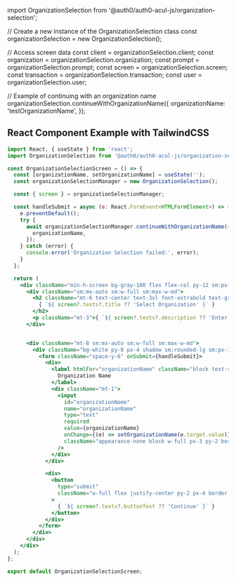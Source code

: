 import OrganizationSelection from '@auth0/auth0-acul-js/organization-selection';

// Create a new instance of the OrganizationSelection class
const organizationSelection = new OrganizationSelection();

// Access screen data
const client = organizationSelection.client;
const organization = organizationSelection.organization;
const prompt = organizationSelection.prompt;
const screen = organizationSelection.screen;
const transaction = organizationSelection.transaction;
const user = organizationSelection.user;

// Example of continuing with an organization name
organizationSelection.continueWithOrganizationName({
  organizationName: 'testOrganizationName',
});

## React Component Example with TailwindCSS

```jsx
import React, { useState } from 'react';
import OrganizationSelection from '@auth0/auth0-acul-js/organization-selection';

const OrganizationSelectionScreen = () => {
  const [organizationName, setOrganizationName] = useState('');
  const organizationSelectionManager = new OrganizationSelection();

  const { screen } = organizationSelectionManager;

  const handleSubmit = async (e: React.FormEvent<HTMLFormElement>) => {
    e.preventDefault();
    try {
      await organizationSelectionManager.continueWithOrganizationName({
        organizationName,
      });
    } catch (error) {
      console.error('Organization Selection failed:', error);
    }
  };

  return (
    <div className="min-h-screen bg-gray-100 flex flex-col py-12 sm:px-6 lg:px-8">
      <div className="sm:mx-auto sm:w-full sm:max-w-md">
        <h2 className="mt-6 text-center text-3xl font-extrabold text-gray-900">
          { `${ screen?.texts?.title ?? 'Select Organization' }` }
        </h2>
        <p className="mt-3">{ `${ screen?.texts?.description ?? 'Enter your xxxxx-xxxxxx Organization Name to continue' }`}</p>
      </div>


      <div className="mt-8 sm:mx-auto sm:w-full sm:max-w-md">
        <div className="bg-white py-8 px-4 shadow sm:rounded-lg sm:px-10">
          <form className="space-y-6" onSubmit={handleSubmit}>
            <div>
              <label htmlFor="organizationName" className="block text-sm font-medium text-gray-700">
                Organization Name
              </label>
              <div className="mt-1">
                <input
                  id="organizationName"
                  name="organizationName"
                  type="text"
                  required
                  value={organizationName}
                  onChange={(e) => setOrganizationName(e.target.value)}
                  className="appearance-none block w-full px-3 py-2 border border-gray-300 rounded-md shadow-sm placeholder-gray-400 focus:outline-none focus:ring-blue-500 focus:border-blue-500"
                />
              </div>
            </div>

            <div>
              <button
                type="submit"
                className="w-full flex justify-center py-2 px-4 border border-transparent rounded-md shadow-sm text-sm font-medium text-white bg-blue-600 hover:bg-blue-700 focus:outline-none focus:ring-2 focus:ring-offset-2 focus:ring-blue-500"
              >
                { `${ screen?.texts?.buttonText ?? 'Continue' }` }
              </button>
            </div>
          </form>
        </div>
      </div>
    </div>
  );
};

export default OrganizationSelectionScreen;
```